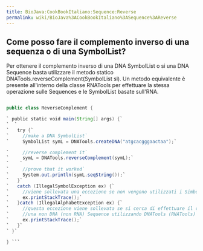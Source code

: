 ```yaml
---
title: BioJava:CookBookItaliano:Sequence:Reverse
permalink: wiki/BioJava%3ACookBookItaliano%3ASequence%3AReverse
---
```


Come posso fare il complemento inverso di una sequenza o di una SymbolList?
---------------------------------------------------------------------------

Per ottenere il complemento inverso di una DNA SymbolList o si una DNA
Sequence basta utilizzare il metodo statico
DNATools.reverseComplement(SymbolList sl). Un metodo equivalente è
presente all'interno della classe RNATools per effettuare la stessa
operazione sulle Sequences e le SymbolList basate sull'RNA.

```java import org.biojava.bio.symbol.\*; import org.biojava.bio.seq.\*;

public class ReverseComplement {

` public static void main(String[] args) {`  
`  `  
`   try {`  
`     //make a DNA SymbolList`  
`     SymbolList symL = DNATools.createDNA("atgcacgggaactaa");`

`     //reverse complement it`  
`     symL = DNATools.reverseComplement(symL);`  
`    `  
`     //prove that it worked`  
`     System.out.println(symL.seqString());`  
`   }`  
`   catch (IllegalSymbolException ex) {`  
`     //viene sollevata una eccezione se non vengono utilizzati i Simboli previsti dallo IUB`  
`     ex.printStackTrace();`  
`   }catch (IllegalAlphabetException ex) {`  
`     //questa eccezione viene sollevata se si cerca di effettuare il complemento inverso di`  
`     //una non DNA (non RNA) Sequence utilizzando DNATools (RNATools)`  
`     ex.printStackTrace();`  
`   }`  
` }`

} ```
